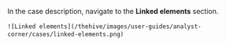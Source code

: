 In the case description, navigate to the **Linked elements** section.

    ![Linked elements](/thehive/images/user-guides/analyst-corner/cases/linked-elements.png)